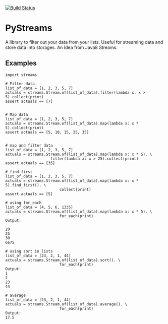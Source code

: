   [![Build Status](https://travis-ci.org/samjiks/pystreams.svg?branch=master)](https://travis-ci.org/samjiks/pystreams)

# PyStreams

A library to filter out your data from your lists. Useful for streaming data and store data into storages. An Idea from Java8 Streams.

## Examples



    import streams

    # Filter data
    list_of_data = [1, 2, 3, 5, 7]
    actuals = streams.Stream.of(list_of_data).filter(lambda x: x > 5).collect(print)
    assert actuals == [7]


    # Map data
    list_of_data = [1, 2, 3, 5, 7]
    actuals = streams.Stream.of(list_of_data).map(lambda x: x * 5).collect(print)
    assert actuals == [5, 10, 15, 25, 35]


    # map and filter data
    list_of_data = [1, 2, 3, 5, 7]
    actuals = streams.Stream.of(list_of_data).map(lambda x: x * 5). \
                        filter(lambda x: x > 25).collect(print)
    assert actuals == [35]

    # find first
    list_of_data = [1, 2, 3, 5, 7]
    actuals = streams.Stream.of(list_of_data).map(lambda x: x * 5).find_first(). \
                            collect(print)
    assert actuals == [5]

    # using for_each 
    list_of_data = [4, 5, 6, 1335]
    actuals = streams.Stream.of(list_of_data).map(lambda x: x * 5). \
                            for_each(print)    
    Output:

    20
    25
    30
    6675

    # using sort in lists
    list_of_data = [23, 2, 1, 44]
    actuals = streams.Stream.of(list_of_data).sort(). \
                            for_each(print)
    Output:
    1
    2
    23
    44

    # average
    list_of_data = [23, 2, 1, 44]
    actuals = streams.Stream.of(list_of_data).average(). \
                            for_each(print)
    Output:
    17.5